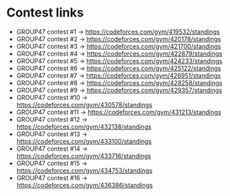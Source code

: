 # Contest links
- GROUP47 contest #1 -> https://codeforces.com/gym/419532/standings
- GROUP47 contest #2 -> https://codeforces.com/gym/420178/standings
- GROUP47 contest #3 -> https://codeforces.com/gym/421700/standings
- GROUP47 contest #4 -> https://codeforces.com/gym/422879/standings
- GROUP47 contest #5 -> https://codeforces.com/gym/424233/standings
- GROUP47 contest #6 -> https://codeforces.com/gym/425122/standings
- GROUP47 contest #7 -> https://codeforces.com/gym/426951/standings
- GROUP47 contest #8 -> https://codeforces.com/gym/428258/standings
- GROUP47 contest #9 -> https://codeforces.com/gym/429357/standings
- GROUP47 contest #10 -> https://codeforces.com/gym/430578/standings
- GROUP47 contest #11 -> https://codeforces.com/gym/431213/standings
- GROUP47 contest #12 -> https://codeforces.com/gym/432138/standings
- GROUP47 contest #13 -> https://codeforces.com/gym/433100/standings
- GROUP47 contest #14 -> https://codeforces.com/gym/433716/standings
- GROUP47 contest #15 -> https://codeforces.com/gym/434753/standings
- GROUP47 contest #16 -> https://codeforces.com/gym/436386/standings
